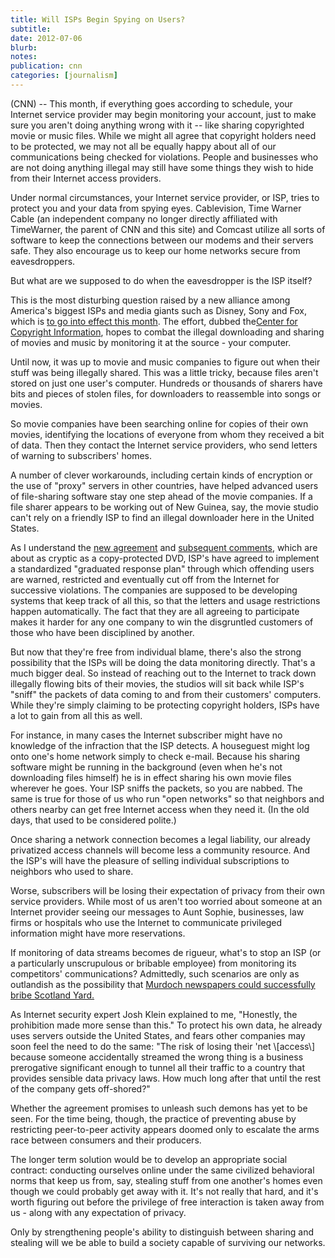 ```yaml
---
title: Will ISPs Begin Spying on Users?
subtitle: 
date: 2012-07-06
blurb: 
notes: 
publication: cnn
categories: [journalism]
---
```


(CNN) -- This month, if everything goes according to schedule, your Internet service provider may begin monitoring your account, just to make sure you aren't doing anything wrong with it -- like sharing copyrighted movie or music files. While we might all agree that copyright holders need to be protected, we may not all be equally happy about all of our communications being checked for violations. People and businesses who are not doing anything illegal may still have some things they wish to hide from their Internet access providers.

Under normal circumstances, your Internet service provider, or ISP, tries to protect you and your data from spying eyes. Cablevision, Time Warner Cable (an independent company no longer directly affiliated with TimeWarner, the parent of CNN and this site) and Comcast utilize all sorts of software to keep the connections between our modems and their servers safe. They also encourage us to keep our home networks secure from eavesdroppers.

But what are we supposed to do when the eavesdropper is the ISP itself?

This is the most disturbing question raised by a new alliance among America's biggest ISPs and media giants such as Disney, Sony and Fox, which is [to go into effect this month](http://news.cnet.com/8301-31001_3-57397452-261/riaa-chief-isps-to-start-policing-copyright-by-july-1/?tag=mncol;topStories). The effort, dubbed the[Center for Copyright Information](http://copyrightinformation.org/), hopes to combat the illegal downloading and sharing of movies and music by monitoring it at the source - your computer.

Until now, it was up to movie and music companies to figure out when their stuff was being illegally shared. This was a little tricky, because files aren't stored on just one user's computer. Hundreds or thousands of sharers have bits and pieces of stolen files, for downloaders to reassemble into songs or movies.

So movie companies have been searching online for copies of their own movies, identifying the locations of everyone from whom they received a bit of data. Then they contact the Internet service providers, who send letters of warning to subscribers' homes.

A number of clever workarounds, including certain kinds of encryption or the use of "proxy" servers in other countries, have helped advanced users of file-sharing software stay one step ahead of the movie companies. If a file sharer appears to be working out of New Guinea, say, the movie studio can't rely on a friendly ISP to find an illegal downloader here in the United States.

As I understand the [new agreement](http://publicintelligence.net/center-for-copyright-information-isp-copyright-alert-system-memorandum-of-understanding/) and [subsequent comments](http://news.cnet.com/8301-31001_3-57397452-261/riaa-chief-isps-to-start-policing-copyright-by-july-1/?tag=mncol;topStories), which are about as cryptic as a copy-protected DVD, ISP's have agreed to implement a standardized "graduated response plan" through which offending users are warned, restricted and eventually cut off from the Internet for successive violations. The companies are supposed to be developing systems that keep track of all this, so that the letters and usage restrictions happen automatically. The fact that they are all agreeing to participate makes it harder for any one company to win the disgruntled customers of those who have been disciplined by another.

But now that they're free from individual blame, there's also the strong possibility that the ISPs will be doing the data monitoring directly. That's a much bigger deal. So instead of reaching out to the Internet to track down illegally flowing bits of their movies, the studios will sit back while ISP's "sniff" the packets of data coming to and from their customers' computers. While they're simply claiming to be protecting copyright holders, ISPs have a lot to gain from all this as well.

For instance, in many cases the Internet subscriber might have no knowledge of the infraction that the ISP detects. A houseguest might log onto one's home network simply to check e-mail. Because his sharing software might be running in the background (even when he's not downloading files himself) he is in effect sharing his own movie files wherever he goes. Your ISP sniffs the packets, so you are nabbed. The same is true for those of us who run "open networks" so that neighbors and others nearby can get free Internet access when they need it. (In the old days, that used to be considered polite.)

Once sharing a network connection becomes a legal liability, our already privatized access channels will become less a community resource. And the ISP's will have the pleasure of selling individual subscriptions to neighbors who used to share.

Worse, subscribers will be losing their expectation of privacy from their own service providers. While most of us aren't too worried about someone at an Internet provider seeing our messages to Aunt Sophie, businesses, law firms or hospitals who use the Internet to communicate privileged information might have more reservations.

If monitoring of data streams becomes de rigueur, what's to stop an ISP (or a particularly unscrupulous or bribable employee) from monitoring its competitors' communications? Admittedly, such scenarios are only as outlandish as the possibility that [Murdoch newspapers could successfully bribe Scotland Yard.](http://topics.nytimes.com/top/reference/timestopics/organizations/n/news_of_the_world/index.html)

As Internet security expert Josh Klein explained to me, "Honestly, the prohibition made more sense than this." To protect his own data, he already uses servers outside the United States, and fears other companies may soon feel the need to do the same: "The risk of losing their 'net \\[access\\] because someone accidentally streamed the wrong thing is a business prerogative significant enough to tunnel all their traffic to a country that provides sensible data privacy laws. How much long after that until the rest of the company gets off-shored?"

Whether the agreement promises to unleash such demons has yet to be seen. For the time being, though, the practice of preventing abuse by restricting peer-to-peer activity appears doomed only to escalate the arms race between consumers and their producers.

The longer term solution would be to develop an appropriate social contract: conducting ourselves online under the same civilized behavioral norms that keep us from, say, stealing stuff from one another's homes even though we could probably get away with it. It's not really that hard, and it's worth figuring out before the privilege of free interaction is taken away from us - along with any expectation of privacy.

Only by strengthening people's ability to distinguish between sharing and stealing will we be able to build a society capable of surviving our networks.
